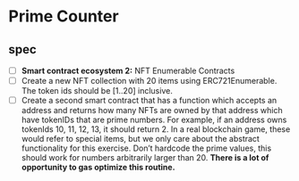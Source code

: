 # Prime Counter

## spec

- [ ]  **Smart contract ecosystem 2:** NFT Enumerable Contracts
  - [ ]  Create a new NFT collection with 20 items using ERC721Enumerable. The token ids should be [1..20] inclusive.
  - [ ]  Create a second smart contract that has a function which accepts an address and returns how many NFTs are owned by that address which have tokenIDs that are prime numbers. For example, if an address owns tokenIds 10, 11, 12, 13, it should return 2. In a real blockchain game, these would refer to special items, but we only care about the abstract functionality for this exercise. Don’t hardcode the prime values, this should work for numbers arbitrarily larger than 20. **There is a lot of opportunity to gas optimize this routine.**